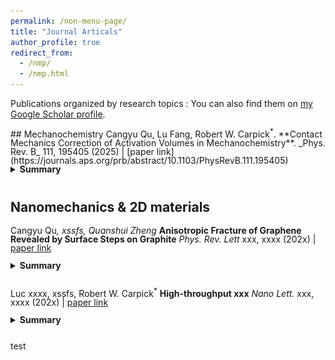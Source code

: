 ```yaml
---
permalink: /non-menu-page/
title: "Journal Articals"
author_profile: true
redirect_from: 
  - /nmp/
  - /nmp.html
---
```

Publications organized by research topics
: You can also find them on [my Google Scholar profile](https://scholar.google.com/citations?user=fSUo-qEAAAAJ&hl=en&oi=ao).

<div style='line-height: 1.0;'>
  ## Mechanochemistry
  Cangyu Qu, Lu Fang, Robert W. Carpick<sup>*</sup>. **Contact Mechanics Correction of Activation Volumes in Mechanochemistry**. _Phys. Rev. B_ 111, 195405 (2025) | [paper link](https://journals.aps.org/prb/abstract/10.1103/PhysRevB.111.195405)
  <details>
    <summary><strong> Summary</strong></summary>
    This work did this did that xxx.
    <img src="/images/bio-photo-2.jpg" alt="tit" width="400" />
  </details>
  <br>

  ## Nanomechanics & 2D materials
  Cangyu Qu<sup>*</sup>, xssfs, Quanshui Zheng<sup>*</sup> **Anisotropic Fracture of Graphene Revealed by Surface Steps on Graphite** _Phys. Rev. Lett_ xxx, xxxx (202x) | [paper link](https://journals.aps.org/prb/abstract/10.1103/PhysRevB.111.195405)
  <details>
    <summary><strong> Summary</strong></summary>
    This work did this did that xxx.
    <img src="/images/bio-photo-2.jpg" alt="tit" width="400" />
  </details>
  <br>

  Luc xxxx, xssfs, Robert W. Carpick<sup>*</sup> **High-throughput xxx** _Nano Lett._ xxx, xxxx (202x) | [paper link](https://journals.aps.org/prb/abstract/10.1103/PhysRevB.111.195405)
  <details>
    <summary><strong> Summary</strong></summary>
    This work did this did that xxx.
    <img src="/images/bio-photo-2.jpg" alt="tit" width="400" />
  </details>
  <br>

</div>

<p style="line-height: 100%;"> test </p>